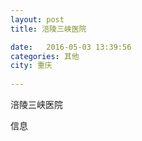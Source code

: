 ```yaml
--- 
layout: post 
title: 涪陵三峡医院

date:   2016-05-03 13:39:56 
categories: 其他  
city: 重庆
  
--- 
```

   
涪陵三峡医院

信息

